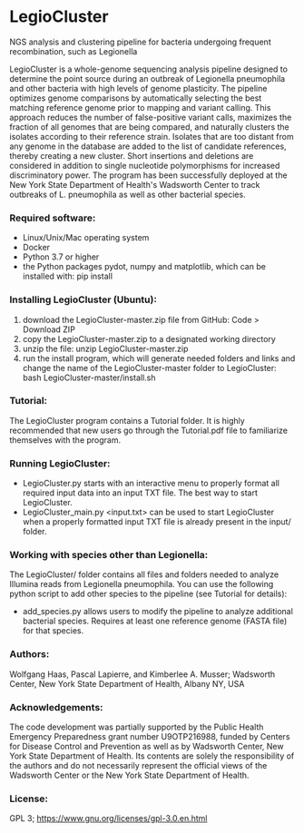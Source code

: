 # LegioCluster
NGS analysis and clustering pipeline for bacteria undergoing frequent recombination, such as Legionella

LegioCluster is a whole-genome sequencing analysis pipeline designed to determine the point source during an outbreak of Legionella pneumophila and other bacteria with high levels of genome plasticity. The pipeline optimizes genome comparisons by automatically selecting the best matching reference genome prior to mapping and variant calling. This approach reduces the number of false-positive variant calls, maximizes the fraction of all genomes that are being compared, and naturally clusters the isolates according to their reference strain. Isolates that are too distant from any genome in the database are added to the list of candidate references, thereby creating a new cluster. Short insertions and deletions are considered in addition to single nucleotide polymorphisms for increased discriminatory power. The program has been successfully deployed at the New York State Department of Health's Wadsworth Center to track outbreaks of L. pneumophila as well as other bacterial species.

### Required software:
- Linux/Unix/Mac operating system
- Docker
- Python 3.7 or higher
- the Python packages pydot, numpy and matplotlib, which can be installed with:   pip install <package-name>

### Installing LegioCluster (Ubuntu):
1) download the LegioCluster-master.zip file from GitHub: Code > Download ZIP
2) copy the LegioCluster-master.zip to a designated working directory
3) unzip the file: unzip LegioCluster-master.zip
4) run the install program, which will generate needed folders and links and change the name of the LegioCluster-master folder to LegioCluster: 
	bash LegioCluster-master/install.sh

### Tutorial:
The LegioCluster program contains a Tutorial folder. It is highly recommended that new users go through the Tutorial.pdf file to familiarize themselves with the program.

### Running LegioCluster:
- LegioCluster.py  starts with an interactive menu to properly format all required input data into an input TXT file. The best way to start LegioCluster. 
- LegioCluster_main.py <input.txt>  can be used to start LegioCluster when a properly formatted input TXT file is already present in the input/ folder.

### Working with species other than Legionella:
The LegioCluster/ folder contains all files and folders needed to analyze Illumina reads from Legionella pneumophila. You can use the following python script to add other species to the pipeline (see Tutorial for details):
- add_species.py  allows users to modify the pipeline to analyze additional bacterial species. Requires at least one reference genome (FASTA file) for that species.

### Authors:
Wolfgang Haas, Pascal Lapierre, and Kimberlee A. Musser; 
Wadsworth Center, New York State Department of Health, Albany NY, USA 

### Acknowledgements: 
The code development was partially supported by the Public Health Emergency Preparedness grant number U9OTP216988, funded by Centers for Disease Control and Prevention as well as by Wadsworth Center, New York State Department of Health. Its contents are solely the responsibility of the authors and do not necessarily represent the official views of the Wadsworth Center or the New York State Department of Health.

### License: 
GPL 3; https://www.gnu.org/licenses/gpl-3.0.en.html


